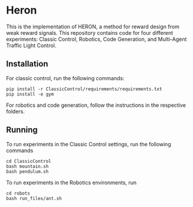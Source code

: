 # Heron
This is the implementation of HERON, a method for reward design from weak reward signals. This repository contains code for four different experiments: Classic Control, Robotics, Code Generation, and Multi-Agent Traffic Light Control.

## Installation
For classic control, run the following commands:
```
pip install -r ClassicControl/requirements/requirements.txt
pip install -e gym
```

For robotics and code generation, follow the instructions in the respective folders.

## Running
To run experiments in the Classic Control settings, run the following commands
```
cd ClassicControl
bash mountain.sh
bash pendulum.sh
```

To run experiments in the Robotics environments, run
```
cd robots
bash run_files/ant.sh
```